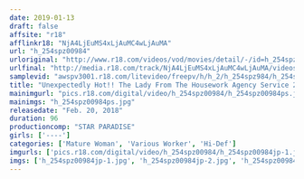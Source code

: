 ```yaml
---
date: 2019-01-13
draft: false
affsite: "r18"
afflinkr18: "NjA4LjEuMS4xLjAuMC4wLjAuMA"
url: "h_254spz00984"
urloriginal: "http://www.r18.com/videos/vod/movies/detail/-/id=h_254spz00984"
urlfinal: "http://media.r18.com/track/NjA4LjEuMS4xLjAuMC4wLjAuMA/videos/vod/movies/detail/-/id=h_254spz00984"
samplevid: "awspv3001.r18.com/litevideo/freepv/h/h_2/h_254spz984/h_254spz984_dmb_w.mp4"
title: "Unexpectedly Hot!! The Lady From The Housework Agency Service 2"
mainimgurl: "pics.r18.com/digital/video/h_254spz00984/h_254spz00984ps.jpg"
mainimgs: "h_254spz00984ps.jpg"
releasedate: "Feb. 20, 2018"
duration: 96
productioncomp: "STAR PARADISE"
girls: ['----']
categories: ['Mature Woman', 'Various Worker', 'Hi-Def']
imgurls: ['pics.r18.com/digital/video/h_254spz00984/h_254spz00984jp-1.jpg', 'pics.r18.com/digital/video/h_254spz00984/h_254spz00984jp-2.jpg', 'pics.r18.com/digital/video/h_254spz00984/h_254spz00984jp-3.jpg', 'pics.r18.com/digital/video/h_254spz00984/h_254spz00984jp-4.jpg', 'pics.r18.com/digital/video/h_254spz00984/h_254spz00984jp-5.jpg', 'pics.r18.com/digital/video/h_254spz00984/h_254spz00984jp-6.jpg', 'pics.r18.com/digital/video/h_254spz00984/h_254spz00984jp-7.jpg', 'pics.r18.com/digital/video/h_254spz00984/h_254spz00984jp-8.jpg', 'pics.r18.com/digital/video/h_254spz00984/h_254spz00984jp-9.jpg', 'pics.r18.com/digital/video/h_254spz00984/h_254spz00984jp-10.jpg', 'pics.r18.com/digital/video/h_254spz00984/h_254spz00984jp-11.jpg', 'pics.r18.com/digital/video/h_254spz00984/h_254spz00984jp-12.jpg', 'pics.r18.com/digital/video/h_254spz00984/h_254spz00984jp-13.jpg', 'pics.r18.com/digital/video/h_254spz00984/h_254spz00984jp-14.jpg', 'pics.r18.com/digital/video/h_254spz00984/h_254spz00984jp-15.jpg', 'pics.r18.com/digital/video/h_254spz00984/h_254spz00984jp-16.jpg', 'pics.r18.com/digital/video/h_254spz00984/h_254spz00984jp-17.jpg', 'pics.r18.com/digital/video/h_254spz00984/h_254spz00984jp-18.jpg', 'pics.r18.com/digital/video/h_254spz00984/h_254spz00984jp-19.jpg', 'pics.r18.com/digital/video/h_254spz00984/h_254spz00984jp-20.jpg']
imgs: ['h_254spz00984jp-1.jpg', 'h_254spz00984jp-2.jpg', 'h_254spz00984jp-3.jpg', 'h_254spz00984jp-4.jpg', 'h_254spz00984jp-5.jpg', 'h_254spz00984jp-6.jpg', 'h_254spz00984jp-7.jpg', 'h_254spz00984jp-8.jpg', 'h_254spz00984jp-9.jpg', 'h_254spz00984jp-10.jpg', 'h_254spz00984jp-11.jpg', 'h_254spz00984jp-12.jpg', 'h_254spz00984jp-13.jpg', 'h_254spz00984jp-14.jpg', 'h_254spz00984jp-15.jpg', 'h_254spz00984jp-16.jpg', 'h_254spz00984jp-17.jpg', 'h_254spz00984jp-18.jpg', 'h_254spz00984jp-19.jpg', 'h_254spz00984jp-20.jpg']
---
```

